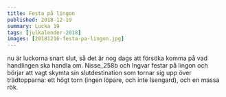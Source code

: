 ```yaml
---
title: Festa på lingon
published: 2018-12-19
summary: Lucka 19
tags: [julkalender-2018]
images: [20181216-festa-pa-lingon.jpg]
---
```


nu är luckorna snart slut, så det är nog dags att försöka komma på vad handlingen ska handla om. Nisse_258b och Ingvar festar på lingon och börjar att vagt skymta sin slutdestination som tornar sig upp över trädtopparna: ett högt torn (ingen löpare, och inte Isengard), och en massa rök.
